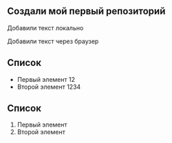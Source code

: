 ﻿## Создали мой первый репозиторий


Добавили текст локально

Добавили текст через браузер

## Список 

* Первый элемент 12
* Второй элемент 1234


## Список 
1. Первый элемент 
2. Второй элемент